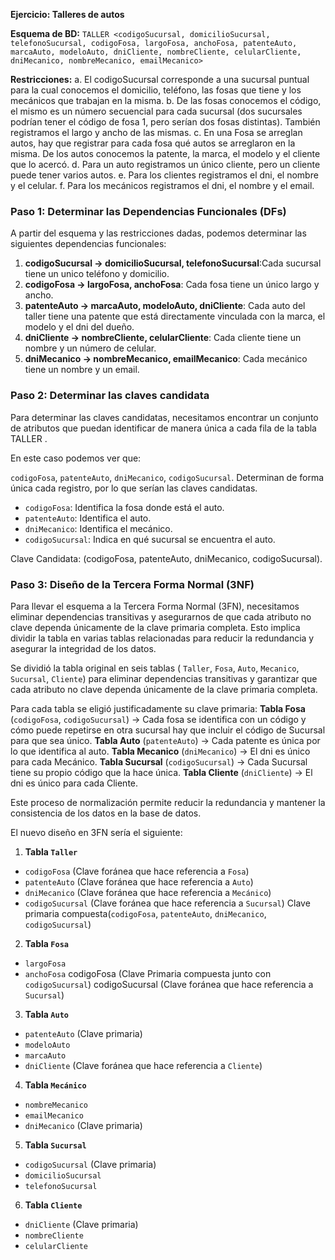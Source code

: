 **Ejercicio: Talleres de autos**

**Esquema de BD:**
 `TALLER <codigoSucursal, domicilioSucursal, telefonoSucursal, codigoFosa, largoFosa, anchoFosa, patenteAuto, marcaAuto, modeloAuto, dniCliente, nombreCliente, celularCliente, dniMecanico, nombreMecanico, emailMecanico>`

**Restricciones:** 
a. El codigoSucursal corresponde a una sucursal puntual para la cual conocemos el domicilio, teléfono, las fosas que tiene y los mecánicos que trabajan en la misma. 
b. De las fosas conocemos el código, el mismo es un número secuencial para cada sucursal (dos sucursales podrían tener el código de fosa 1, pero serían dos fosas distintas). También registramos el largo y ancho de las mismas. 
c. En una Fosa se arreglan autos, hay que registrar para cada fosa qué autos se arreglaron en la misma. De los autos conocemos la patente, la marca, el modelo y el cliente que lo acercó. 
d. Para un auto registramos un único cliente, pero un cliente puede tener varios autos. 
e. Para los clientes registramos el dni, el nombre y el celular. 
f. Para los mecánicos registramos el dni, el nombre y el email.

### Paso 1: Determinar las Dependencias Funcionales (DFs)
A partir del esquema y las restricciones dadas, podemos determinar las siguientes dependencias funcionales:
1. **codigoSucursal -> domicilioSucursal, telefonoSucursal**:Cada sucursal  tiene un  unico teléfono y domicilio.
2. **codigoFosa -> largoFosa, anchoFosa**: Cada fosa tiene un único largo y ancho.
3. **patenteAuto -> marcaAuto, modeloAuto, dniCliente**: Cada auto del taller tiene una patente que está directamente vinculada con la marca, el modelo y el dni del dueño.
4. **dniCliente -> nombreCliente, celularCliente**: Cada cliente tiene un nombre y un número de celular.
5. **dniMecanico -> nombreMecanico, emailMecanico**: Cada mecánico tiene un nombre y un email.


### Paso 2: Determinar las claves candidata
Para determinar las claves candidatas, necesitamos encontrar un conjunto de atributos que puedan identificar de manera única a cada fila de la tabla TALLER . 

En este caso podemos ver que: 

`codigoFosa`, `patenteAuto`, `dniMecanico`, `codigoSucursal`. Determinan de forma única cada registro, por lo que serían las claves candidatas.
- `codigoFosa`: Identifica la fosa donde está el auto.
- `patenteAuto`: Identifica el auto.
- `dniMecanico`: Identifica el mecánico.
- `codigoSucursal`: Indica en qué sucursal se encuentra el auto.

Clave Candidata: (codigoFosa, patenteAuto, dniMecanico, codigoSucursal).

### Paso 3: Diseño de la Tercera Forma Normal (3NF)

Para llevar el esquema a la Tercera Forma Normal (3FN), necesitamos eliminar dependencias transitivas y asegurarnos de que cada atributo no clave dependa únicamente de la clave primaria completa. Esto implica dividir la tabla en varias tablas relacionadas para reducir la redundancia y asegurar la integridad de los datos.

Se dividió la tabla original en seis tablas ( `Taller`, `Fosa`, `Auto`, `Mecanico`, `Sucursal`, `Cliente`) para eliminar dependencias transitivas y garantizar que cada atributo no clave dependa únicamente de la clave primaria completa. 

Para cada tabla se eligió justificadamente su clave primaria:
**Tabla Fosa**
(`codigoFosa`, `codigoSucursal`) -> Cada fosa se identifica con un código y cómo puede repetirse en otra sucursal hay que incluir el código de Sucursal para que sea único.
**Tabla Auto**
(`patenteAuto`) -> Cada patente es única por lo que identifica al auto.
**Tabla Mecanico**
(`dniMecanico`) -> El dni es único para cada Mecánico.
**Tabla Sucursal**
(`codigoSucursal`) -> Cada Sucursal tiene su propio código que la hace única.
**Tabla Cliente**
(`dniCliente`) -> El dni es único para cada Cliente.  

Este proceso de normalización permite reducir la redundancia y mantener la consistencia de los datos en la base de datos. 

El nuevo diseño en 3FN sería el siguiente:
1. **Tabla `Taller`**
- `codigoFosa` (Clave foránea que hace referencia a `Fosa`)
- `patenteAuto` (Clave foránea que hace referencia a `Auto`)
- `dniMecanico` (Clave foránea que hace referencia a `Mecánico`)
- `codigoSucursal` (Clave foránea que hace referencia a `Sucursal`)
Clave primaria compuesta(`codigoFosa`, `patenteAuto`, `dniMecanico`, `codigoSucursal`)
2. **Tabla `Fosa`**
- `largoFosa`
- `anchoFosa`
codigoFosa (Clave Primaria compuesta junto con `codigoSucursal`)
codigoSucursal (Clave foránea que hace referencia a `Sucursal`)
3. **Tabla `Auto`**
- `patenteAuto` (Clave primaria)
- `modeloAuto`
- `marcaAuto`
- `dniCliente` (Clave foránea que hace referencia a  `Cliente`)
4. **Tabla `Mecánico`**
- `nombreMecanico`
- `emailMecanico`
- `dniMecanico` (Clave primaria)
5. **Tabla `Sucursal`**
- `codigoSucursal` (Clave primaria)
- `domicilioSucursal`
- `telefonoSucursal`
6. **Tabla `Cliente`**
- `dniCliente` (Clave primaria) 
- `nombreCliente`
- `celularCliente`
